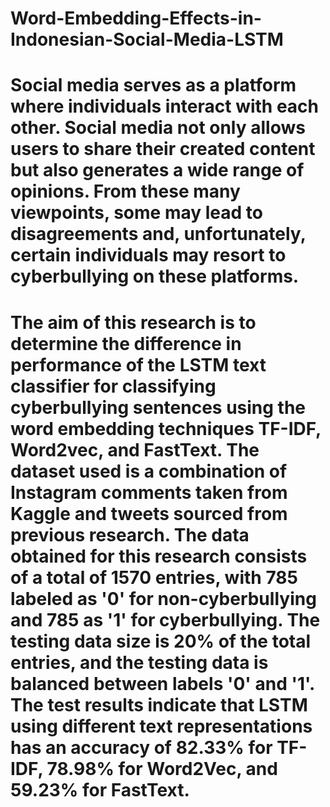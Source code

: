 # Word-Embedding-Effects-in-Indonesian-Social-Media-LSTM

# Social media serves as a platform where individuals interact with each other. Social media not only allows users to share their created content but also generates a wide range of opinions. From these many viewpoints, some may lead to disagreements and, unfortunately, certain individuals may resort to cyberbullying on these platforms. 

# The aim of this research is to determine the difference in performance of the LSTM text classifier for classifying cyberbullying sentences using the word embedding techniques TF-IDF, Word2vec, and FastText. The dataset used is a combination of Instagram comments taken from Kaggle and tweets sourced from previous research. The data obtained for this research consists of a total of 1570 entries, with 785 labeled as '0' for non-cyberbullying and 785 as '1' for cyberbullying. The testing data size is 20% of the total entries, and the testing data is balanced between labels '0' and '1'. The test results indicate that LSTM using different text representations has an accuracy of 82.33% for TF-IDF, 78.98% for Word2Vec, and 59.23% for FastText.
